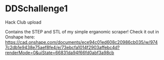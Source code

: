 # DDSchallenge1
Hack Club upload

Contains the STEP and STL of my simple erganomic scraper! Check it out in Onshape here: https://cad.onshape.com/documents/ece94c01ed608c20986cb035/w/9747c2db1e9438e75aef8fe4/e/73ebcfa1014f2903affebc4d?renderMode=0&uiState=66831da94f66fd0abf3a98cb

